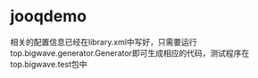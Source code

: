 # jooqdemo
相关的配置信息已经在library.xml中写好，只需要运行top.bigwave.generator.Generator即可生成相应的代码，测试程序在top.bigwave.test包中
